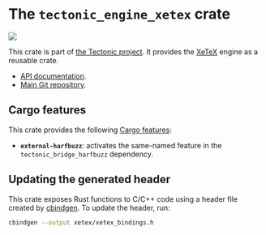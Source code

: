 # The `tectonic_engine_xetex` crate

[![](http://meritbadge.herokuapp.com/tectonic_engine_xetex)](https://crates.io/crates/tectonic_engine_xetex)

This crate is part of [the Tectonic
project](https://tectonic-typesetting.github.io/en-US/). It provides the
[XeTeX] engine as a reusable crate.

[XeTeX]: http://www.xetex.org/

- [API documentation](https://docs.rs/tectonic_engine_xetex/).
- [Main Git repository](https://github.com/tectonic-typesetting/tectonic/).


## Cargo features

This crate provides the following [Cargo features][features]:

[features]: https://doc.rust-lang.org/cargo/reference/features.html

- **`external-harfbuzz`**: activates the same-named feature in
  the `tectonic_bridge_harfbuzz` dependency.


## Updating the generated header

This crate exposes Rust functions to C/C++ code using a header file created by
[cbindgen]. To update the header, run:

[cbindgen]: https://github.com/eqrion/cbindgen/

```sh
cbindgen --output xetex/xetex_bindings.h
```
